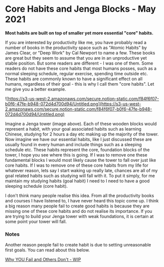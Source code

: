 # Core Habits and Jenga Blocks - May 2021

**Most habits are built on top of smaller yet more essential "core" habits.**

If you are interested by productivity like me, you have probably read a number of books in the productivity space such as "Atomic Habits" by James Clear, or "Deep Work" by Cal Newport to name a few. These books are great but they seem to assume that you are in an unproductive yet stable position. But some readers are different - I was one of them. Some readers do not have these core habits that most humans posses, such as a normal sleeping schedule, regular exercise, spending time outside etc. These habits are commonly known to have a significant effect on all humans, regardless of their goal - this is why I call them "core habits". Let me give you a better example.

![https://s3-us-west-2.amazonaws.com/secure.notion-static.com/f84f6f07-b0f6-47fe-b948-072d4d700d94/Untitled.png](https://s3-us-west-2.amazonaws.com/secure.notion-static.com/f84f6f07-b0f6-47fe-b948-072d4d700d94/Untitled.png)

Imagine a Jenga tower (image above). Each of these wooden blocks would represent a habit, with your goal associated habits such as learning Chinese, studying for 2 hours a day etc making up the majority of the tower. Now imagine we have our essential habits, like I just discussed these are usually found in every human and include things such as a sleeping schedule etc. These habits represent the core, foundation blocks of the tower, I hope you see where this is going. If I was to remove one these fundamental blocks I would most likely cause the tower to fall over just like core habits. If I was to remove one of these core habits from my life for whatever reason, lets say I start waking up really late, chances are all of my goal related habits such as studying will fall with it. To put it simply, for me maintain my studying habits (goal habit) I need to I need to have a good sleeping schedule (core habit).

I don't think many people realise this idea. From all the productivity books and courses I have listened to, I have never heard this topic come up. I think a big reason many people fail to create good habits is because they are missing one of these core habits and do not realise its importance. If you are trying to build your Jenga tower with weak foundations, it is certain at some point your tower will fall.

### Notes

Another reason people fail to create habit is due to setting unreasonable first goals. You can read about this below. 

[Why YOU Fail and Others Don't - WIP](https://www.notion.so/Why-YOU-Fail-and-Others-Don-t-WIP-eed02a2bc363487594efb0def362eeab)